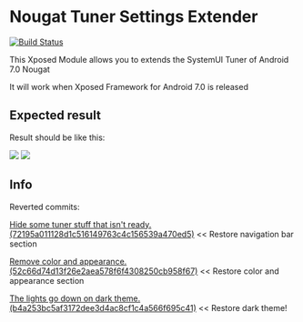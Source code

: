 Nougat Tuner Settings Extender
==============================
[![Build Status](https://travis-ci.org/DVDAndroid/Xposed-NougatSystemUITunerExtender.svg?branch=master)](https://travis-ci.org/DVDAndroid/Xposed-NougatSystemUITunerExtender)


This Xposed Module allows you to extends the SystemUI Tuner of Android 7.0 Nougat

It will work when Xposed Framework for Android 7.0 is released

## Expected result

Result should be like this:

<img src="http://www.androidpolice.com/wp-content/uploads/2016/08/nexus2cee_NavbarHero.png" />

<img src="http://www.androidpolice.com/wp-content/uploads/2016/08/nexus2cee_Screenshot_20160824-004403.png" />

## Info

Reverted commits:

[Hide some tuner stuff that isn't ready. (72195a011128d1c516149763c4c156539a470ed5)](https://github.com/android/platform_frameworks_base/commit/72195a011128d1c516149763c4c156539a470ed5) << Restore navigation bar section

[Remove color and appearance. (52c66d74d13f26e2aea578f6f4308250cb958f67)](https://github.com/android/platform_frameworks_base/commit/52c66d74d13f26e2aea578f6f4308250cb958f67) << Restore color and appearance section

[The lights go down on dark theme. (b4a253bc5af3172dee3d4ac8cf1c4a566f695c41)](https://github.com/android/platform_frameworks_base/commit/b4a253bc5af3172dee3d4ac8cf1c4a566f695c41) << Restore dark theme!